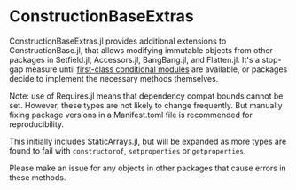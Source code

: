 # ConstructionBaseExtras

ConstructionBaseExtras.jl provides additional extensions to ConstructionBase.jl, 
that allows modifying immutable objects from other packages in Setfield.jl, Accessors.jl, BangBang.jl,
and Flatten.jl. It's a stop-gap measure until [first-class conditional modules](https://github.com/JuliaLang/Pkg.jl/issues/1285)
are available, or packages decide to implement the necessary methods themselves.

Note: use of Requires.jl means that dependency compat bounds cannot be set.
However, these types are not likely to change frequently. But manually fixing
package versions in a Manifest.toml file is recommended for reproducibility.

This initially includes StaticArrays.jl, but will be expanded as more types
are found to fail with `constructorof`, `setproperties` or `getproperties`.

Please make an issue for any objects in other packages that cause errors in
these methods.
